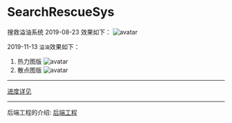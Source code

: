 # SearchRescueSys
搜救溢油系统 
2019-08-23 效果如下：
![avatar](document\99img\TIM截图20190823171223.png)

2019-11-13 `溢油`效果如下：
1. 热力图版
![avatar](document\99img\TIM截图20191113153654.png)  
2. 散点图版
![avatar](document\99img\TIM截图20191113153557.png)  

---
[进度详见](./SCHEDULE.MD)

---
后端工程的介绍:
[后端工程](./background/README.md)
